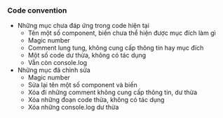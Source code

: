 ### Code convention
- Những mục chưa đáp ứng trong code hiện tại  
  - Tên một số component, biến chưa thể hiện được mục đích làm gì  
  - Magic number  
  - Comment lung tung, không cung cấp thông tin hay mục đích  
  - Một số code dư thừa, không có tác dụng  
  - Vẫn còn console.log  
- Những mục đã chỉnh sửa  
  - Magic number  
  - Sửa lại tên một số component và biến  
  - Xóa đi những comment không cung cấp thông tin, dư thừa  
  - Xóa những đoạn code thừa, không có tác dụng  
  - Xóa những console.log dư thừa  
